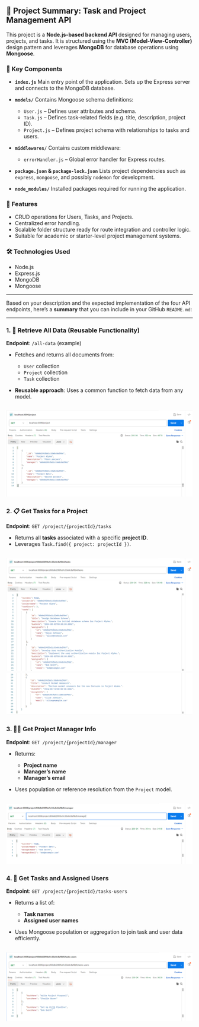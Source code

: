 ## 📁 Project Summary: Task and Project Management API

This project is a **Node.js-based backend API** designed for managing users, projects, and tasks. It is structured using the **MVC (Model-View-Controller)** design pattern and leverages **MongoDB** for database operations using **Mongoose**.

### 📌 Key Components

* **`index.js`**
  Main entry point of the application. Sets up the Express server and connects to the MongoDB database.

* **`models/`**
  Contains Mongoose schema definitions:

  * `User.js` – Defines user attributes and schema.
  * `Task.js` – Defines task-related fields (e.g. title, description, project ID).
  * `Project.js` – Defines project schema with relationships to tasks and users.

* **`middlewares/`**
  Contains custom middleware:

  * `errorHandler.js` – Global error handler for Express routes.

* **`package.json` & `package-lock.json`**
  Lists project dependencies such as `express`, `mongoose`, and possibly `nodemon` for development.

* **`node_modules/`**
  Installed packages required for running the application.

### 🔧 Features

* CRUD operations for Users, Tasks, and Projects.
* Centralized error handling.
* Scalable folder structure ready for route integration and controller logic.
* Suitable for academic or starter-level project management systems.

### 🛠️ Technologies Used

* Node.js
* Express.js
* MongoDB
* Mongoose
---

Based on your description and the expected implementation of the four API endpoints, here’s a **summary** that you can include in your GitHub `README.md`:

---

### 1. 🔁 Retrieve All Data (Reusable Functionality)

**Endpoint**: `/all-data` (example)

* Fetches and returns all documents from:

  * `User` collection
  * `Project` collection
  * `Task` collection
* **Reusable approach**: Uses a common function to fetch data from any model.
  
![1.png](./Outputs/1.png)
---

### 2. 📋 Get Tasks for a Project

**Endpoint**: `GET /project/{projectId}/tasks`

* Returns all **tasks** associated with a specific **project ID**.
* Leverages `Task.find({ project: projectId })`.
 
![2-1.png](./Outputs/2-1.png)<br> ![2-2.png](./Outputs/2-2.png)
---

### 3. 👨‍💼 Get Project Manager Info

**Endpoint**: `GET /project/{projectId}/manager`

* Returns:

  * **Project name**
  * **Manager’s name**
  * **Manager’s email**
* Uses population or reference resolution from the `Project` model.
 
![3.png](./Outputs/3.png)
---

### 4. 🔗 Get Tasks and Assigned Users

**Endpoint**: `GET /project/{projectId}/tasks-users`

* Returns a list of:

  * **Task names**
  * **Assigned user names**
* Uses Mongoose population or aggregation to join task and user data efficiently.
 
![4-1.png](./Outputs/4-1.png)
---






